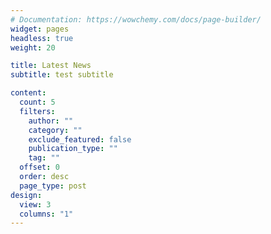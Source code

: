 ```yaml
---
# Documentation: https://wowchemy.com/docs/page-builder/
widget: pages
headless: true
weight: 20

title: Latest News
subtitle: test subtitle

content:
  count: 5
  filters:
    author: ""
    category: ""
    exclude_featured: false
    publication_type: ""
    tag: ""
  offset: 0
  order: desc
  page_type: post
design:
  view: 3
  columns: "1"
---
```

